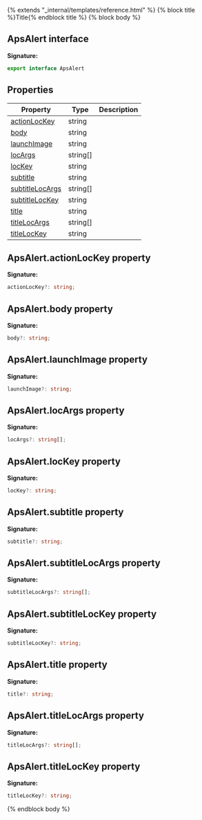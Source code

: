 {% extends "_internal/templates/reference.html" %}
{% block title %}Title{% endblock title %}
{% block body %}

## ApsAlert interface

<b>Signature:</b>

```typescript
export interface ApsAlert 
```

## Properties

|  Property | Type | Description |
|  --- | --- | --- |
|  [actionLocKey](./firebase-admin_messaging.apsalert.md#apsalertactionlockey_property) | string |  |
|  [body](./firebase-admin_messaging.apsalert.md#apsalertbody_property) | string |  |
|  [launchImage](./firebase-admin_messaging.apsalert.md#apsalertlaunchimage_property) | string |  |
|  [locArgs](./firebase-admin_messaging.apsalert.md#apsalertlocargs_property) | string\[\] |  |
|  [locKey](./firebase-admin_messaging.apsalert.md#apsalertlockey_property) | string |  |
|  [subtitle](./firebase-admin_messaging.apsalert.md#apsalertsubtitle_property) | string |  |
|  [subtitleLocArgs](./firebase-admin_messaging.apsalert.md#apsalertsubtitlelocargs_property) | string\[\] |  |
|  [subtitleLocKey](./firebase-admin_messaging.apsalert.md#apsalertsubtitlelockey_property) | string |  |
|  [title](./firebase-admin_messaging.apsalert.md#apsalerttitle_property) | string |  |
|  [titleLocArgs](./firebase-admin_messaging.apsalert.md#apsalerttitlelocargs_property) | string\[\] |  |
|  [titleLocKey](./firebase-admin_messaging.apsalert.md#apsalerttitlelockey_property) | string |  |

## ApsAlert.actionLocKey property

<b>Signature:</b>

```typescript
actionLocKey?: string;
```

## ApsAlert.body property

<b>Signature:</b>

```typescript
body?: string;
```

## ApsAlert.launchImage property

<b>Signature:</b>

```typescript
launchImage?: string;
```

## ApsAlert.locArgs property

<b>Signature:</b>

```typescript
locArgs?: string[];
```

## ApsAlert.locKey property

<b>Signature:</b>

```typescript
locKey?: string;
```

## ApsAlert.subtitle property

<b>Signature:</b>

```typescript
subtitle?: string;
```

## ApsAlert.subtitleLocArgs property

<b>Signature:</b>

```typescript
subtitleLocArgs?: string[];
```

## ApsAlert.subtitleLocKey property

<b>Signature:</b>

```typescript
subtitleLocKey?: string;
```

## ApsAlert.title property

<b>Signature:</b>

```typescript
title?: string;
```

## ApsAlert.titleLocArgs property

<b>Signature:</b>

```typescript
titleLocArgs?: string[];
```

## ApsAlert.titleLocKey property

<b>Signature:</b>

```typescript
titleLocKey?: string;
```
{% endblock body %}
